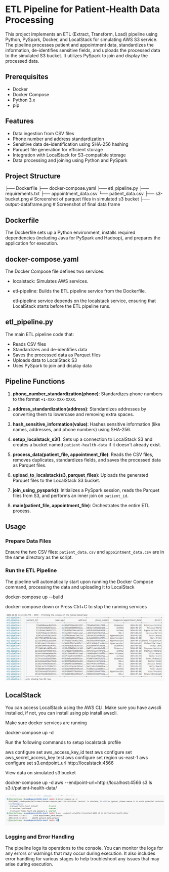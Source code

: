 # ETL Pipeline for Patient-Health Data Processing

This project implements an ETL (Extract, Transform, Load) pipeline using Python, PySpark, Docker, and LocalStack for simulating AWS S3 service. The pipeline processes patient and appointment data, standardizes the information, de-identifies sensitive fields, and uploads the processed data to the simulated S3 bucket. It utilizes PySpark to join and display the processed data.


## Prerequisites

- Docker
- Docker Compose
- Python 3.x
- pip


## Features

- Data ingestion from CSV files
- Phone number and address standardization
- Sensitive data de-identification using SHA-256 hashing
- Parquet file generation for efficient storage
- Integration with LocalStack for S3-compatible storage
- Data processing and joining using Python and PySpark


## Project Structure

├── Dockerfile
├── docker-compose.yaml
├── etl_pipeline.py
├── requirements.txt
├── appointment_data.csv
└── patient_data.csv
├── s3-bucket.png   # Screenshot of parquet files in simulated s3 bucket
├── output-dataframe.png # Screenshot of final data frame


## Dockerfile

The Dockerfile sets up a Python environment, installs required dependencies (including Java for PySpark and Hadoop), and prepares the application for execution.


## docker-compose.yaml

The Docker Compose file defines two services:

- localstack: Simulates AWS services.
- etl-pipeline: Builds the ETL pipeline service from the Dockerfile.

  etl-pipeline service depends on the localstack service, ensuring that LocalStack starts before the ETL pipeline runs.


## etl_pipeline.py

The main ETL pipeline code that:

 - Reads CSV files
 - Standardizes and de-identifies data
 - Saves the processed data as Parquet files
 - Uploads data to LocalStack S3
 - Uses PySpark to join and display data


## Pipeline Functions

1. **phone_number_standardization(phone)**: Standardizes phone numbers to the format `+1-XXX-XXX-XXXX`.

2. **address_standardization(address)**: Standardizes addresses by converting them to lowercase and removing extra spaces.

3. **hash_sensitive_information(value)**: Hashes sensitive information (like names, addresses, and phone numbers) using SHA-256.

4. **setup_localstack_s3()**: Sets up a connection to LocalStack S3 and creates a bucket named `patient-health-data` if it doesn't already exist.

5. **process_data(patient_file, appointment_file)**: Reads the CSV files, removes duplicates, standardizes fields, and saves the processed data as Parquet files.

6. **upload_to_localstack(s3, parquet_files)**: Uploads the generated Parquet files to the LocalStack S3 bucket.

7. **join_using_pyspark()**: Initializes a PySpark session, reads the Parquet files from S3, and performs an inner join on `patient_id`.

8. **main(patient_file, appointment_file)**: Orchestrates the entire ETL process.


## Usage

### Prepare Data Files

Ensure the two CSV files: `patient_data.csv` and `appointment_data.csv` are in the same directory as the script.


### Run the ETL Pipeline

The pipeline will automatically start upon running the Docker Compose command, processing the data and uploading it to LocalStack

docker-compose up --build

docker-compose down or Press Ctrl+C to stop the running services

![alt text](output-dataframe.png)



## LocalStack

You can access LocalStack using the AWS CLI. Make sure you have awscli installed, if not, you can install using pip install awscli.

Make sure docker services are running

docker-compose up -d


Run the following commands to setup localstack profile

aws configure set aws_access_key_id test
aws configure set aws_secret_access_key test
aws configure set region us-east-1
aws configure set s3.endpoint_url http://localstack:4566


View data on simulated s3 bucket

docker-compose up -d
aws --endpoint-url=http://localhost:4566 s3 ls s3://patient-health-data/

![alt text](s3-bucket.png)


### Logging and Error Handling

The pipeline logs its operations to the console. You can monitor the logs for any errors or warnings that may occur during execution. It also includes error handling for various stages to help troubleshoot any issues that may arise during execution.
